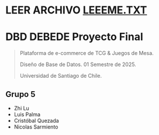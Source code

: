 # LEER ARCHIVO [LEEEME.TXT](https://github.com/Cristobal-Quezada-N/DBD-DEBEDE_01-2025/blob/main/docs/leeme.txt)

# DBD DEBEDE Proyecto Final

> Plataforma de e-commerce de TCG & Juegos de Mesa.
>
> Diseño de Base de Datos. 01 Semestre de 2025.
>
> Universidad de Santiago de Chile.

## Grupo 5

- Zhi Lu
- Luis Palma
- Cristóbal Quezada
- Nicolas Sarmiento
